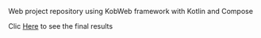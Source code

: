 Web project repository using KobWeb framework with Kotlin and Compose 


Clic [Here](https://portfolio-esau.onrender.com/) to see the final results
